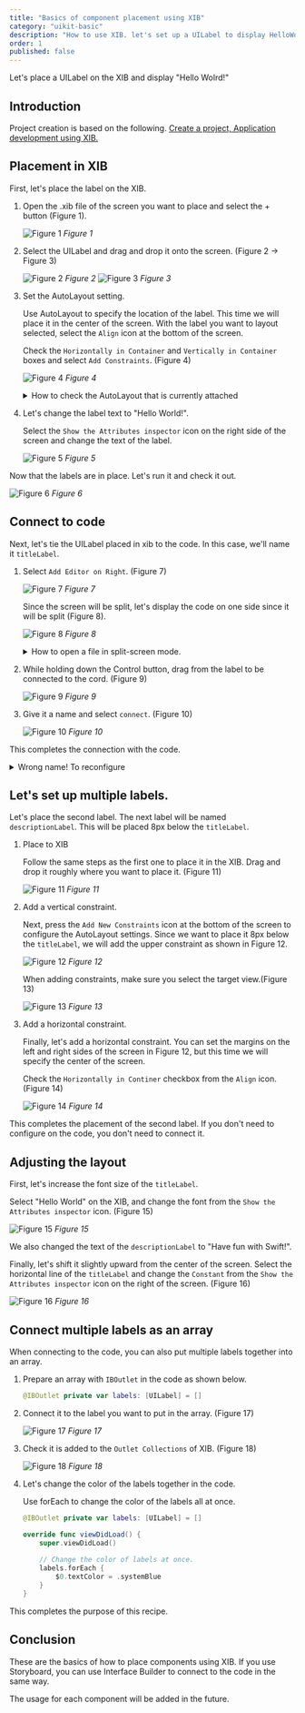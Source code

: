 ```yaml
---
title: "Basics of component placement using XIB"
category: "uikit-basic"
description: "How to use XIB. let's set up a UILabel to display HelloWorld, and learn the basics of Interface Builder and how to connect it to your code."
order: 1
published: false
---
```


Let's place a UILabel on the XIB and display "Hello Wolrd!"

## Introduction

Project creation is based on the following.
[Create a project, Application development using XIB.](https://swift-recipes.doshcook.com/recipes/create-project)

## Placement in XIB

First, let's place the label on the XIB.

1. Open the .xib file of the screen you want to place and select the + button (Figure 1).

    ![Figure 1](/assets/basic-xib/images/figure1.png)
    *Figure 1*

2. Select the UILabel and drag and drop it onto the screen. (Figure 2 -> Figure 3)
      
    ![Figure 2](/assets/basic-xib/images/figure2.png)
    *Figure 2*
    ![Figure 3](/assets/basic-xib/images/figure3.png)
    *Figure 3*

3. Set the AutoLayout setting.
   
    Use AutoLayout to specify the location of the label. This time we will place it in the center of the screen.
    With the label you want to layout selected, select the `Align` icon at the bottom of the screen.

    Check the `Horizontally in Container` and `Vertically in Container` boxes and select `Add Constraints`. (Figure 4)

    ![Figure 4](/assets/basic-xib/images/figure4.png)
    *Figure 4*

    <details><summary>How to check the AutoLayout that is currently attached</summary>
    To check the AutoLayout you have attached, select the line on the screen, or go to `Constraints` in the hierarchy.


    ![Tips1](/assets/basic-xib/images/tips1.png)
    </details>

4. Let's change the label text to "Hello World!".
   
   Select the `Show the Attributes inspector` icon on the right side of the screen and change the text of the label.

    ![Figure 5](/assets/basic-xib/images/figure5.png)
    *Figure 5*

Now that the labels are in place.
Let's run it and check it out.

![Figure 6](/assets/basic-xib/images/figure6.png)
*Figure 6*


## Connect to code

Next, let's tie the UILabel placed in xib to the code. In this case, we'll name it `titleLabel`.

1. Select `Add Editor on Right`. (Figure 7)
   
    ![Figure 7](/assets/basic-xib/images/figure7.png)
    *Figure 7*

    Since the screen will be split, let's display the code on one side since it will be split (Figure 8).

    ![Figure 8](/assets/basic-xib/images/figure8.png)
    *Figure 8*

    <details><summary>How to open a file in split-screen mode.</summary>
    When the screen is split, the file will be opened on the screen that has the focus.
    If you want to place it on the right side of the screen, click on the right side and then select the file you want to open.

    You can also hold down `option` while selecting to open the file on the other side of the focused screen.
    </details>

2. While holding down the Control button, drag from the label to be connected to the cord. (Figure 9)
   
    ![Figure 9](/assets/basic-xib/images/figure9.png)
    *Figure 9*

3. Give it a name and select `connect`. (Figure 10)
   
    ![Figure 10](/assets/basic-xib/images/figure10.png)
    *Figure 10*

This completes the connection with the code.

<details><summary>Wrong name! To reconfigure</summary>
If you have made a mistake in the name of the label, you will need to reconfigure it.
If you change only the name of the code directly, you will get the following error, and it will crash.

> *** Terminating app due to uncaught exception 'NSUnknownKeyException', reason: '[<SwiftRecipesSample.BasicLabelViewController 0x7fe755a09160> setValue:forUndefinedKey:]: this class is not key value coding-compliant for the key titleLabel.'
> terminating with uncaught exception of type NSException

In such a case, it is necessary to unlink them on XIB.
Open the .xib file, select `File's Owner`, press the `Show the Connections inspector` icon on the right side, and press X to remove the Outlets ⚠️.
![Tips2](/assets/basic-xib/images/tips2.png)

Then, please follow the above steps again to connect.

It can also be connected by pulling from the code side. (From the figure below).
![Tips3](/assets/basic-xib/images/tips3.png)
</details>


## Let's set up multiple labels.

Let's place the second label. The next label will be named `descriptionLabel`. This will be placed 8px below the `titleLabel`.

1. Place to XIB
   
    Follow the same steps as the first one to place it in the XIB. Drag and drop it roughly where you want to place it. (Figure 11)

    ![Figure 11](/assets/basic-xib/images/figure11.png)
    *Figure 11*

2. Add a vertical constraint.
   
    Next, press the `Add New Constraints` icon at the bottom of the screen to configure the AutoLayout settings. Since we want to place it 8px below the `titleLabel`, we will add the upper constraint as shown in Figure 12.

    ![Figure 12](/assets/basic-xib/images/figure12.png)
    *Figure 12*

    When adding constraints, make sure you select the target view.(Figure 13)

    ![Figure 13](/assets/basic-xib/images/figure13.png)
    *Figure 13*

3. Add a horizontal constraint.
   
    Finally, let's add a horizontal constraint.
    You can set the margins on the left and right sides of the screen in Figure 12, but this time we will specify the center of the screen.

    Check the `Horizontally in Continer` checkbox from the `Align` icon. (Figure 14)

    ![Figure 14](/assets/basic-xib/images/figure14.png)
    *Figure 14*

This completes the placement of the second label.
If you don't need to configure on the code, you don't need to connect it.

## Adjusting the layout

First, let's increase the font size of the `titleLabel`.

Select "Hello World" on the XIB, and change the font from the `Show the Attributes inspector` icon. (Figure 15)

![Figure 15](/assets/basic-xib/images/figure15.png)
*Figure 15*

We also changed the text of the `descriptionLabel` to "Have fun with Swift!".

Finally, let's shift it slightly upward from the center of the screen. Select the horizontal line of the `titleLabel` and change the `Constant` from the `Show the Attributes inspector` icon on the right of the screen. (Figure 16)

![Figure 16](/assets/basic-xib/images/figure16.png)
*Figure 16*

## Connect multiple labels as an array

When connecting to the code, you can also put multiple labels together into an array.

1. Prepare an array with `IBOutlet` in the code as shown below.
   
    ```swift
    @IBOutlet private var labels: [UILabel] = []
   ```

2. Connect it to the label you want to put in the array. (Figure 17)

    ![Figure 17](/assets/basic-xib/images/figure17.png)
    *Figure 17*

3. Check it is added to the `Outlet Collections` of XIB. (Figure 18)

    ![Figure 18](/assets/basic-xib/images/figure18.png)
    *Figure 18*

4. Let's change the color of the labels together in the code.

    Use forEach to change the color of the labels all at once.

    ```swift
    @IBOutlet private var labels: [UILabel] = []

    override func viewDidLoad() {
        super.viewDidLoad()
        
        // Change the color of labels at once.
        labels.forEach {
            $0.textColor = .systemBlue
        }
    }
    ```

This completes the purpose of this recipe.

## Conclusion

These are the basics of how to place components using XIB.
If you use Storyboard, you can use Interface Builder to connect to the code in the same way.

The usage for each component will be added in the future.
